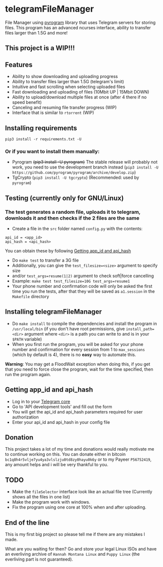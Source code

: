 # telegramFileManager
File Manager using [pyrogram](https://github.com/pyrogram/pyrogram) library that
uses Telegram servers for storing
files. This program has an advanced ncurses interface, ability to transfer files
larger than 1.5G and more!

## This project is a WIP!!!

## Features
* Ability to show downloading and uploading progress
* Ability to transfer files larger than 1.5G (telegram's limit)
* Intuitive and fast scrolling when selecting uploaded files
* Fast downloading and uploading of files (10Mbit UP | 15Mbit DOWN)
* Ability to upload/download multiple files at once (after 4 there if no speed
benefit)
* Canceling and resuming file transfer progress (WIP)
* Interface that is similar to `rtorrent` (WIP)

## Installing requirements
```pip3 install -r requirements.txt -U```

### Or if you want to install them manually:
* Pyrogram ~~(pip3 install -U pyrogram)~~ The stable release will probably not
work, you need to use the development branch instead
(`pip3 install -U https://github.com/pyrogram/pyrogram/archive/develop.zip`)
* TgCrypto (`pip3 install -U tgcrypto`) (Recommended: used by `pyrogram`)


## Testing (currently only for GNU/Linux)
### The test generates a random file, uploads it to telegram, downloads it and then checks if the 2 files are the same
* Create a file in the `src` folder named `config.py` with the contents:
```
api_id = <app_id>
api_hash = <api_hash>
```
You can obtain these by following [Getting app_id and api_hash](https://github.com/BouncyMaster/telegramFileManager#getting-app_id-and-api_hash)
* Do `make test` to transfer a 3G file
* Additionally, you can give the `test_filesize=<size>` argument to specify size
* and/or `test_args=resume(1|2)` argument to check soft|force cancelling
* Example: `make test test_filesize=10G test_args=resume1`
* Your phone number and confirmation code will only be asked the first time
you run the tests, after that they will be saved as `a1.session` in the
`Makefile` directory


## Installing telegramFileManager
* Do `make install` to compile the dependencies and install the program in
`/usr/local/bin` (if you don't have root permissions, give `install_path=<dir>`
argument where `<dir>` is a path you can write to and is in your `$PATH`
variable)
* When you first run the program, you will be asked for your phone number and confirmation
for every session from 1 to `max_sessions` (which by default is 4), there is no
**easy** way to automate this.

**Warning**: You may get a FloodWait exception when doing this,
if you get that you need to force close the program, wait for the time
specified, then run the program again.

## Getting app_id and api_hash
* Log in to your [Telegram core](https://my.telegram.org)
* Go to 'API development tools' and fill out the form
* You will get the api_id and api_hash parameters required for user
authorization
* Enter your api_id and api_hash in your config file

## Donation
This project takes a lot of my time and donations would really motivate me to
continue working on this. You can donate either in bitcoin
```bc1q8h4r5vlje7yu4ya3vlslzju0td8zy0hayu0k6y```
or to my Payeer `P56752419`, any amount helps and i will be very thankful to you.

## TODO
* Make the `fileSelector` interface look like an actual file tree
(Currently shows all the files in one list)
* Make the program work with windows.
* Fix the program using one core at 100% when and after uploading.

## End of the line
This is my first big project so please tell me if there are any mistakes I made.

What are you waiting for then? Go and store your legal Linux ISOs and have an
everliving archive of `Hannah Montana Linux` and `Puppy Linux` (the everliving
part is not guaranteed).